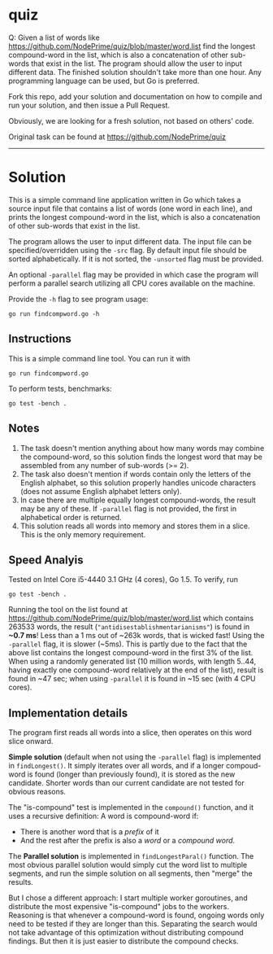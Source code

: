 # quiz


Q: Given a list of words like https://github.com/NodePrime/quiz/blob/master/word.list find the longest compound-word in the list, which is also a concatenation of other sub-words that exist in the list. The program should allow the user to input different data. The finished solution shouldn't take more than one hour. Any programming language can be used, but Go is preferred.


Fork this repo, add your solution and documentation on how to compile and run your solution, and then issue a Pull Request. 

Obviously, we are looking for a fresh solution, not based on others' code.

Original task can be found at https://github.com/NodePrime/quiz

---

# Solution 

This is a simple command line application written in Go which takes a source input file
that contains a list of words (one word in each line), and prints the
longest compound-word in the list, which is also a concatenation of other sub-words that exist in the list.
 
The program allows the user to input different data. The input file can be
specified/overridden using the `-src` flag.
By default input file should be sorted alphabetically. If it is not sorted, the `-unsorted` flag must be provided.

An optional `-parallel` flag may be provided in which case the program will perform a parallel search
utilizing all CPU cores available on the machine.

Provide the `-h` flag to see program usage:

    go run findcompword.go -h

## Instructions

This is a simple command line tool. You can run it with

    go run findcompword.go

To perform tests, benchmarks:

    go test -bench .

## Notes

1. The task doesn't mention anything about how many words may combine the compound-word,
so this solution finds the longest word that may be assembled from any number of sub-words (>= 2).
2. The task also doesn't mention if words contain only the letters of the English alphabet,
so this solution properly handles unicode characters (does not assume English alphabet letters only).
3. In case there are multiple equally longest compound-words, the result may be any of these.
If `-parallel` flag is not provided, the first in alphabetical order is returned.
4. This solution reads all words into memory and stores them in a slice.
This is the only memory requirement.

## Speed Analyis

Tested on Intel Core i5-4440 3.1 GHz (4 cores), Go 1.5. To verify, run

    go test -bench .

Running the tool on the list found at https://github.com/NodePrime/quiz/blob/master/word.list
which contains 263533 words, the result (`"antidisestablishmentarianisms"`)
is found in **~0.7 ms**! Less than a 1 ms out of ~263k words, that is wicked fast!
Using the `-parallel` flag, it is slower (~5ms). This is partly due to the fact that the above list
contains the longest compound-word in the first 3% of the list.
When using a randomly generated list (10 million words, with length 5..44, having exactly one compound-word
relatively at the end of the list), result is found in ~47 sec; when using `-parallel` it is found in ~15 sec (with 4 CPU cores).

## Implementation details

The program first reads all words into a slice, then operates on this word slice onward.

**Simple solution** (default when not using the `-parallel` flag) is implemented in `findLongest()`.
It simply iterates over all words, and if a longer compoud-word is found
(longer than previously found), it is stored as the new candidate.
Shorter words than our current candidate are not tested for obvious reasons.

The "is-compound" test is implemented in the `compound()` function, and it uses a recursive definition:
A word is compound-word if:
- There is another word that is a _prefix_ of it
- And the rest after the prefix is also a _word_ or a _compound word_.

The **Parallel solution** is implemented in `findLongestParal()` function.
The most obvious parallel solution would simply cut the word list to multiple segments, and run the simple solution
on all segments, then "merge" the results.

But I chose a different approach:
I start multiple worker goroutines, and distribute the most expensive "is-compound" jobs to the workers.
Reasoning is that whenever a compound-word is found, ongoing words only need to be tested if they are longer than this.
Separating the search would not take advantage of this optimization without distributing compound findings.
But then it is just easier to distribute the compound checks.
